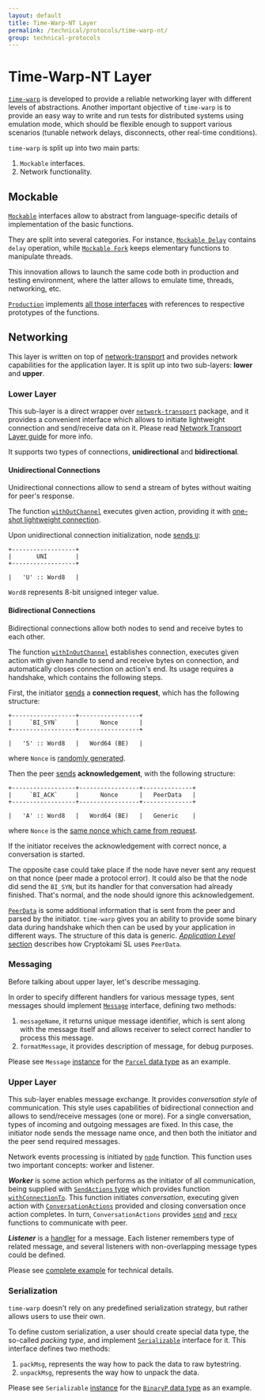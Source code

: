```yaml
---
layout: default
title: Time-Warp-NT Layer
permalink: /technical/protocols/time-warp-nt/
group: technical-protocols
---
```

<!-- Reviewed at dcf5509d8fc93ac4c221726d076dafe632d32b70 -->

# Time-Warp-NT Layer

[`time-warp`](https://github.com/serokell/time-warp-nt/) is developed to provide
a reliable networking layer with different levels of abstractions. Another
important objective of `time-warp` is to provide an easy way to write and run
tests for distributed systems using emulation mode, which should be flexible
enough to support various scenarios (tunable network delays, disconnects,
other real-time conditions).

`time-warp` is split up into two main parts:

1.  `Mockable` interfaces.
2.  Network functionality.

## Mockable

[`Mockable`](https://github.com/serokell/time-warp-nt/blob/dfefb3ccbcd746909b10048e9f49641e1885a4ec/src/Mockable/Class.hs#L30)
interfaces allow to abstract from language-specific details of implementation
of the basic functions.

They are split into several categories. For instance, [`Mockable Delay`](https://github.com/serokell/time-warp-nt/blob/dfefb3ccbcd746909b10048e9f49641e1885a4ec/src/Mockable/Monad.hs#L21) contains
`delay` operation, while [`Mockable Fork`](https://github.com/serokell/time-warp-nt/blob/dfefb3ccbcd746909b10048e9f49641e1885a4ec/src/Mockable/Monad.hs#L23) keeps elementary functions to manipulate threads.

This innovation allows to launch the same code both in production and testing
environment, where the latter allows to emulate time, threads, networking, etc.

[`Production`](https://github.com/serokell/time-warp-nt/blob/dfefb3ccbcd746909b10048e9f49641e1885a4ec/src/Mockable/Production.hs#L42) implements [all those interfaces](https://github.com/serokell/time-warp-nt/blob/dfefb3ccbcd746909b10048e9f49641e1885a4ec/src/Mockable/Production.hs#L54-L219) with references to respective prototypes of the functions.

## Networking

This layer is written on top of [network-transport](https://github.com/serokell/network-transport/)
and provides network capabilities for the application layer. It is split up into two sub-layers:
**lower** and **upper**.

### Lower Layer

This sub-layer is a direct wrapper over [`network-transport`](https://github.com/serokell/network-transport/)
package, and it provides a convenient interface which allows to initiate lightweight
connection and send/receive data on it. Please read [Network Transport Layer
guide](/technical/protocols/network-transport) for more info.

It supports two types of connections, **unidirectional** and **bidirectional**.

#### Unidirectional Connections

Unidirectional connections allow to send a stream of bytes without waiting for
peer's response.

The function [`withOutChannel`](https://github.com/serokell/time-warp-nt/blob/dfefb3ccbcd746909b10048e9f49641e1885a4ec/src/Node/Internal.hs#L1465) executes given action, providing it with [one-shot
lightweight connection](https://github.com/serokell/time-warp-nt/blob/dfefb3ccbcd746909b10048e9f49641e1885a4ec/src/Node/Internal.hs#L1828).

Upon unidirectional connection initialization, node [sends `U`](https://github.com/serokell/time-warp-nt/blob/dfefb3ccbcd746909b10048e9f49641e1885a4ec/src/Node/Internal.hs#L1376):

    +------------------+
    |       UNI        |
    +------------------+

    |   'U' :: Word8   |

`Word8` represents 8-bit unsigned integer value.

#### Bidirectional Сonnections

Bidirectional connections allow both nodes to send and receive bytes to each
other.

The function [`withInOutChannel`](https://github.com/serokell/time-warp-nt/blob/dfefb3ccbcd746909b10048e9f49641e1885a4ec/src/Node/Internal.hs#L1405) establishes connection, executes given action
with given handle to send and receive bytes on connection, and automatically
closes connection on action's end. Its usage requires a handshake, which
contains the following steps.

First, the initiator [sends](https://github.com/serokell/time-warp-nt/blob/dfefb3ccbcd746909b10048e9f49641e1885a4ec/src/Node/Internal.hs#L1443) a **connection request**, which has the following
structure:

    +------------------+-----------------+
    |     `BI_SYN`     |      Nonce      |
    +------------------+-----------------+

    |   'S' :: Word8   |   Word64 (BE)   |

where `Nonce` is [randomly generated](https://github.com/serokell/time-warp-nt/blob/dfefb3ccbcd746909b10048e9f49641e1885a4ec/src/Node/Internal.hs#L1421).

Then the peer [sends](https://github.com/serokell/time-warp-nt/blob/dfefb3ccbcd746909b10048e9f49641e1885a4ec/src/Node/Internal.hs#L1072) **acknowledgement**, with the following structure:

    +------------------+-----------------+--------------+
    |     `BI_ACK`     |      Nonce      |   PeerData   |
    +------------------+-----------------+--------------+

    |   'A' :: Word8   |   Word64 (BE)   |   Generic    |

where `Nonce` is the [same nonce which came from request](https://github.com/serokell/time-warp-nt/blob/dfefb3ccbcd746909b10048e9f49641e1885a4ec/src/Node/Internal.hs#L1067).

If the initiator receives the acknowledgement with correct nonce, a conversation
is started.

The opposite case could take place if the node have never sent any request on
that nonce (peer made a protocol error). It could also be that the node did send
the `BI_SYN`, but its handler for that conversation had already finished. That's
normal, and the node should ignore this acknowledgement.

[`PeerData`](https://github.com/CryptoKami/cryptokami-sl/blob/4378a616654ff47faf828ef51ab2f455fa53d3a3/infra/Pos/Communication/Types/Protocol.hs#L58) is some additional information that is sent from the peer and parsed
by the initiator. `time-warp` gives you an ability to provide some binary data
during handshake which then can be used by your application in different ways.
The structure of this data is generic. [*Application Level*
section](/technical/protocols/csl-application-level/#message-names) describes
how Cryptokami SL uses `PeerData`.

### Messaging

Before talking about upper layer, let's describe messaging.

In order to specify different handlers for various message types, sent messages
should implement [`Message`](https://github.com/serokell/time-warp-nt/blob/724769fe102752050e31ed8f609316a8a3e59589/src/Node/Message/Class.hs#L54) interface, defining two methods:

1.  `messageName`, it returns unique message identifier, which is sent along
    with the message itself and allows receiver to select correct handler to
    process this message.
2.  `formatMessage`, it provides description of message, for debug purposes.

Please see `Message` [instance](https://github.com/serokell/time-warp-nt/blob/8a4c8792049a589cdc3e87f6a863b026430b266e/test/Test/Util.hs#L133) for the [`Parcel` data type](https://github.com/serokell/time-warp-nt/blob/8a4c8792049a589cdc3e87f6a863b026430b266e/test/Test/Util.hs#L127) as an example.

### Upper Layer

This sub-layer enables message exchange. It provides *conversation style* of
communication. This style uses capabilities of bidirectional connection and allows
to send/receive messages (one or more). For a single conversation, types of incoming
and outgoing messages are fixed. In this case, the initiator node sends the message
name once, and then both the initiator and the peer send required messages.

Network events processing is initiated by [`node`](https://github.com/serokell/time-warp-nt/blob/e39f6b2c4a2aaaab308eddb9efee0503af73d927/src/Node.hs#L366) function. This function uses two important concepts: worker
and listener.

***Worker*** is some action which performs as the initiator of all
communication, being supplied with [`SendActions` type](https://github.com/serokell/time-warp-nt/blob/e39f6b2c4a2aaaab308eddb9efee0503af73d927/src/Node.hs#L160) which provides
function [`withConnectionTo`](https://github.com/serokell/time-warp-nt/blob/8a4c8792049a589cdc3e87f6a863b026430b266e/src/Node.hs#L163).
This function initiates *conversation*, executing given action with
[`ConversationActions`](https://github.com/serokell/time-warp-nt/blob/8a4c8792049a589cdc3e87f6a863b026430b266e/src/Node/Conversation.hs#L26)
provided and closing conversation once action completes. In turn,
`ConversationActions` provides [`send`](https://github.com/serokell/time-warp-nt/blob/8a4c8792049a589cdc3e87f6a863b026430b266e/src/Node/Conversation.hs#L28) and [`recv`](https://github.com/serokell/time-warp-nt/blob/8a4c8792049a589cdc3e87f6a863b026430b266e/src/Node/Conversation.hs#L35) functions to communicate with peer.

***Listener*** is a [handler](https://github.com/serokell/time-warp-nt/blob/8a4c8792049a589cdc3e87f6a863b026430b266e/src/Node.hs#L117)
for a message. Each listener remembers type of related message, and
several listeners with non-overlapping message types could be defined.

Please see [complete example](https://github.com/serokell/time-warp-nt/blob/e39f6b2c4a2aaaab308eddb9efee0503af73d927/examples/PingPong.hs) for technical details.

### Serialization

`time-warp` doesn't rely on any predefined serialization strategy, but rather
allows users to use their own.

To define custom serialization, a user should create special data type, the
so-called *packing type*, and implement [`Serializable`](https://github.com/serokell/time-warp-nt/blob/724769fe102752050e31ed8f609316a8a3e59589/src/Node/Message/Class.hs#L77) interface for it. This interface defines
two methods:

1.  `packMsg`, represents the way how to pack the data to raw bytestring.
2.  `unpackMsg`, represents the way how to unpack the data.

Please see `Serializable` [instance](https://github.com/serokell/time-warp-nt/blob/fef2c9943d279403386d204554b1c08fc357f196/src/Node/Message/Binary.hs#L43) for the [`BinaryP` data type](https://github.com/serokell/time-warp-nt/blob/fef2c9943d279403386d204554b1c08fc357f196/src/Node/Message/Binary.hs#L20) as an example.
